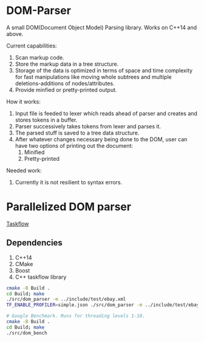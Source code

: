 # DOM-Parser
 A small DOM(Document Object Model) Parsing library. Works on C++14 and above.
  
Current capabilities:
 1) Scan markup code.
 2) Store the markup data in a tree structure.
 3) Storage of the data is optimized in terms of space and time complexity for fast manipulations like moving whole subtrees and multiple deletions-additions of nodes/attributes. 
 4) Provide minfied or pretty-printed output.
 
 How it works:
 1) Input file is feeded to lexer which reads ahead of parser and creates and stores tokens in a buffer.
 2) Parser successively takes tokens from lexer and parses it.
 3) The parsed stuff is saved to a tree data structure.
 4) After whatever changes necessary being done to the DOM, user can have two options of printing out the document:  
     1) Minified
     2) Pretty-printed

Needed work:
  1) Currently it is not resilient to syntax errors.

# Parallelized DOM parser

[Taskflow](https://github.com/taskflow/taskflow)

## Dependencies
  1) C++14
  2) CMake
  3) Boost
  4) C++ taskflow library 



```bash
cmake -B Build .
cd Build; make
./src/dom_parser -m ../include/test/ebay.xml
TF_ENABLE_PROFILER=simple.json ./src/dom_parser -m ../include/test/ebay.xml
```

```bash
# Google Benchmark. Runs for threading levels 1-10.
cmake -B Build .
cd Build; make
./src/dom_bench

```